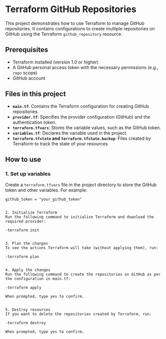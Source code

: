 # Terraform GitHub Repositories

This project demonstrates how to use Terraform to manage GitHub repositories. It contains configurations to create multiple repositories on GitHub using the Terraform `github_repository` resource.

## Prerequisites

- Terraform installed (version 1.0 or higher)
- A GitHub personal access token with the necessary permissions (e.g., `repo` scope)
- GitHub account

## Files in this project

- **`main.tf`**: Contains the Terraform configuration for creating GitHub repositories.
- **`provider.tf`**: Specifies the provider configuration (GitHub) and the authentication token.
- **`terraform.tfvars`**: Stores the variable values, such as the GitHub token.
- **`variables.tf`**: Declares the variable used in the project.
- **`terraform.tfstate` and `terraform.tfstate.backup`**: Files created by Terraform to track the state of your resources.

## How to use

### 1. Set up variables

Create a `terraform.tfvars` file in the project directory to store the GitHub token and other variables. For example:

```hcl
github_token = "your_github_token"


2. Initialize Terraform
Run the following command to initialize Terraform and download the required provider:

-terraform init


3. Plan the changes
To see the actions Terraform will take (without applying them), run:

-terraform plan


4. Apply the changes
Run the following command to create the repositories on GitHub as per the configuration in main.tf:

-terraform apply

When prompted, type yes to confirm.


5. Destroy resources
If you want to delete the repositories created by Terraform, run:

-terraform destroy

When prompted, type yes to confirm.

